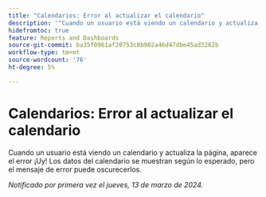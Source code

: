 ```yaml
---
title: "Calendarios: Error al actualizar el calendario"
description: '"Cuando un usuario está viendo un calendario y actualiza la página, aparece un error ¡Uy! Los datos del calendario se muestran según lo esperado, pero el mensaje de error puede oscurecerlos".'
hidefromtoc: true
feature: Reports and Dashboards
source-git-commit: ba35f0961af20753c8b902a46d47dbe45ad3262b
workflow-type: tm+mt
source-wordcount: '76'
ht-degree: 5%

---
```



# Calendarios: Error al actualizar el calendario

Cuando un usuario está viendo un calendario y actualiza la página, aparece el error ¡Uy! Los datos del calendario se muestran según lo esperado, pero el mensaje de error puede oscurecerlos.

_Notificado por primera vez el jueves, 13 de marzo de 2024._

